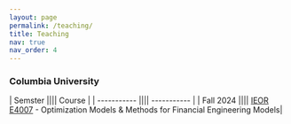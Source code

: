 ```yaml
---
layout: page
permalink: /teaching/
title: Teaching
nav: true
nav_order: 4
---
```


<h3>Columbia University</h3>

| Semster |||| Course |
| ----------- |||| ----------- |
| Fall 2024 |||| [IEOR E4007](https://doc.sis.columbia.edu/subj/IEOR/E4007-20243-001/) - Optimization Models & Methods for Financial Engineering Models|
